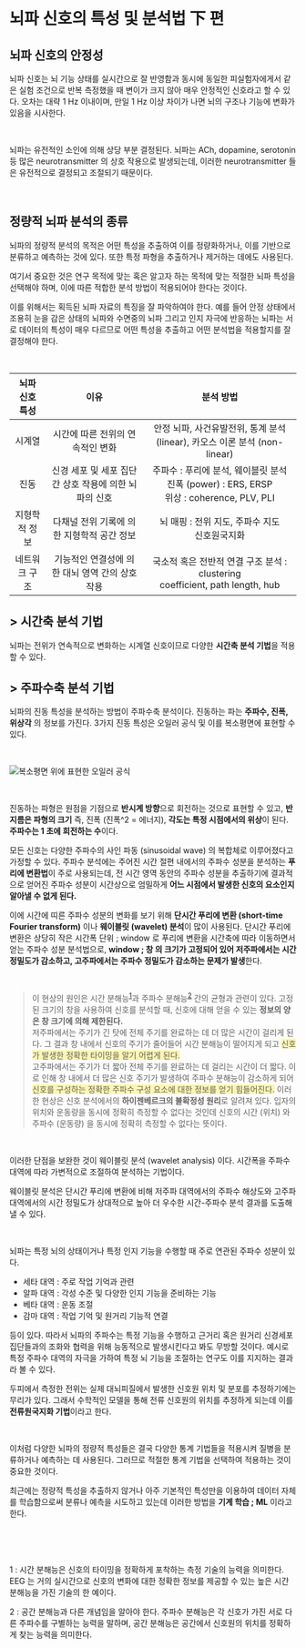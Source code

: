 # 뇌파 신호의 특성 및 분석법 下 편
## 뇌파 신호의 안정성
뇌파 신호는 뇌 기능 상태를 실시간으로 잘 반영함과 동시에 동일한 피실험자에게서 같은 실험 조건으로 반복 측정했을 때 변이가 크지 않아 매우 안정적인 신호라고 할 수 있다. 오차는 대략 1 Hz 이내이며, 만일 1 Hz 이상 차이가 나면 뇌의 구조나 기능에 변화가 있음을 시사한다.  

<br>

뇌파는 유전적인 소인에 의해 상당 부분 결정된다. 뇌파는 ACh, dopamine, serotonin 등 많은 neurotransmitter 의 상호 작용으로 발생되는데, 이러한 neurotransmitter 들은 유전적으로 결정되고 조절되기 때문이다.

<br>

## 정량적 뇌파 분석의 종류
뇌파의 정량적 분석의 목적은 어떤 특성을 추출하여 이를 정량화하거나, 이를 기반으로 분류하고 예측하는 것에 있다. 또한 특정 파형을 추출하거나 제거하는 데에도 사용된다.

여기서 중요한 것은 연구 목적에 맞는 혹은 알고자 하는 목적에 맞는 적절한 뇌파 특성을 선택해야 하며, 이에 따른 적합한 분석 방법이 적용되어야 한다는 것이다.

이를 위해서는 획득된 뇌파 자료의 특징을 잘 파악하여야 한다. 예를 들어 안정 상태에서 조용히 눈을 감은 상태의 뇌파와 수면중의 뇌파 그리고 인지 자극에 반응하는 뇌파는 서로 데이터의 특성이 매우 다르므로 어떤 특성을 추출하고 어떤 분석법을 적용할지를 잘 결정해야 한다.  

<br>

| 뇌파 신호 특성 | 이유 | 분석 방법 |
|:----------:|:---:|:-------:| 
|시계열  |시간에 따른 전위의 연속적인 변화|안정 뇌파, 사건유발전위, 통계 분석 (linear), 카오스 이론 분석 (non-linear)
|진동  |신경 세포 및 세포 집단 간 상호 작용에 의한 뇌파의 신호| 주파수 : 푸리에 분석, 웨이블릿 분석 <br> 진폭 (power) : ERS, ERSP <br> 위상 : coherence, PLV, PLI
|지형학적 정보 |다채널 전위 기록에 의한 지형학적 공간 정보|뇌 매핑 : 전위 지도, 주파수 지도 <br> 신호원국지화
|네트워크 구조|기능적인 연결성에 의한 대뇌 영역 간의 상호 작용| 국소적 혹은 전반적 연결 구조 분석 : clustering <br> coefficient, path length, hub

## > 시간축 분석 기법
뇌파는 전위가 연속적으로 변화하는 시계열 신호이므로 다양한 **시간축 분석 기법**을 적용할 수 있다.

## > 주파수축 분석 기법
뇌파의 진동 특성을 분석하는 방법이 주파수축 분석이다. 진동하는 파는 **주파수, 진폭, 위상각** 의 정보를 가진다. 3가지 진동 특성은 오일러 공식 및 이를 복소평면에 표현할 수 있다.

<br>

![복소평면 위에 표현한 오일러 공식](https://img1.daumcdn.net/thumb/R1280x0/?scode=mtistory2&fname=https%3A%2F%2Fblog.kakaocdn.net%2Fdn%2F3TlG3%2FbtqZ0tITc8H%2FnSgR77JSgwKFj5pLnXKevK%2Fimg.png)

<br>

진동하는 파형은 원점을 기점으로 **반시계 방향**으로 회전하는 것으로 표현할 수 있고, **반지름은 파형의 크기** 즉, 진폭 (진폭^2 = 에너지), **각도는 특정 시점에서의 위상**이 된다. **주파수는 1 초에 회전하는 수**이다.

모든 신호는 다양한 주파수의 사인 파동 (sinusoidal wave) 의 복합체로 이루어졌다고 가정할 수 있다. 주파수 분석에는 주어진 시간 절편 내에서의 주파수 성분을 분석하는 **푸리에 변환법**이 주로 사용되는데, 전 시간 영역 동안의 주파수 성분을 추출하기에 결과적으로 얻어진 주파수 성분이 시간상으로 엄밀하게 **어느 시점에서 발생한 신호의 요소인지 알아낼 수 없게 된다.**

이에 시간에 띠른 주파수 성분의 변화를 보기 위해 **단시간 푸리에 변환 (short-time Fourier transform)** 이나 **웨이블릿 (wavelet) 분석**이 많이 사용된다. 단시간 푸리에 변환은 상당히 작은 시간폭 단위 ; window 로 푸리에 변환을 시간축에 따라 이동하면서 얻는 주파수 성분 분석법으로, **window ; 창 의 크기가 고정되어 있어 저주파에서는 시간 정밀도가 감소하고, 고주파에서는 주파수 정밀도가 감소하는 문제가 발생**한다.

<br>

> 이 현상의 원인은 시간 분해능<sup>[1](#시간분해능)</sup>과 주파수 분해능<sup>[2](#주파수분해능)</sup> 간의 균형과 관련이 있다.
고정된 크기의 창을 사용하여 신호를 분석할 때, 신호에 대해 얻을 수 있는 **정보의 양은 창 크기에 의해 제한된다.**  
저주파에서는 주기가 긴 탓에 전체 주기를 완료하는 데 더 많은 시간이 걸리게 된다. 그 결과 창 내에서 신호의 주기가 줄어들어 시간 분해능이 떨어지게 되고 <span style='background-color: #fff5b1'> 신호가 발생한 정확한 타이밍을 알기 어렵게 된다.</span>  
고주파에서는 주기가 더 짧아 전체 주기를 완료하는 데 걸리는 시간이 더 짧다. 이로 인해 창 내에서 더 많은 신호 주기가 발생하여 주파수 분해능이 감소하게 되어 <span style='background-color: #fff5b1'>신호를 구성하는 정확한 주파수 구성 요소에 대한 정보를 얻기 힘들어진다.</span> 
이러한 현상은 신호 분석에서의 **하이젠베르크의 불확정성 원리**로 알려져 있다. 입자의 위치와 운동량을 동시에 정확히 측정할 수 없다는 것인데 신호의 시간 (위치) 와 주파수 (운동량) 을 동시에 정확히 측정할 수 없다는 뜻이다.

<br>

이러한 단점을 보완한 것이 웨이블릿 분석 (wavelet analysis) 이다. 시간폭을 주파수 대역에 따라 가변적으로 조절하여 분석하는 기법이다.  

웨이블릿 분석은 단시간 푸리에 변환에 비해 저주파 대역에서의 주파수 해상도와 고주파 대역에서의 시간 정밀도가 상대적으로 높아 더 우수한 시간-주파수 분석 결과를 도출해낼 수 있다.

<br>

뇌파는 특정 뇌의 상태이거나 특정 인지 기능을 수행할 때 주로 연관된 주파수 성분이 있다. 
+ 세타 대역 : 주로 작업 기억과 관련
+ 알파 대역 : 각성 수준 및 다양한 인지 기능을 준비하는 기능
+ 베타 대역 : 운동 조절
+ 감마 대역 : 작업 기억 및 원거리 기능적 연결

등이 있다. 따라서 뇌파의 주파수는 특정 기능을 수행하고 근거리 혹은 원거리 신경세포 집단들과의 조화와 협력을 위해 능동적으로 발생시킨다고 봐도 무방할 것이다. 예시로 특정 주파수 대역의 자극을 가하여 특정 뇌 기능을 조절하는 연구도 이를 지지하는 결과라 볼 수 있다.

두피에서 측정한 전위는 실제 대뇌피질에서 발생한 신호원 위치 및 분포를 추정하기에는 무리가 있다. 그래서 수학적인 모델을 통해 전류 신호원의 위치를 추정하게 되는데 이를 **전류원국지화 기법**이라고 한다.

<br>

이처럼 다양한 뇌파의 정량적 특성들은 결국 다양한 통계 기법들을 적용시켜 질병을 분류하거나 예측하는 데 사용된다. 그러므로 적절한 통계 기법을 선택하여 적용하는 것이 중요한 것이다.  

최근에는 정량적 특성을 추출하지 않거나 아주 기본적인 특성만을 이용하여 데이터 자체를 학습함으로써 분류나 예측을 시도하고 있는데 이러한 방법을 **기계 학습 ; ML** 이라고 한다. 

<br>
<br>
<br>

<a name="시간분해능">1</a> : 시간 분해능은 신호의 타이밍을 정확하게 포착하는 측정 기술의 능력을 의미한다. EEG 는 거의 실시간으로 신호의 변화에 대한 정확한 정보를 제공할 수 있는 높은 시간 분해능을 가진 기술의 한 예이다.

<a name="주파수분해능">2</a> : 공간 분해능과 다른 개념임을 알아야 한다. 주파수 분해능은 각 신호가 가진 서로 다른 주파수를 구별하는 능력을 말하며, 공간 분해능은 공간에서 신호원의 위치를 정확하게 찾는 능력을 의미한다.



